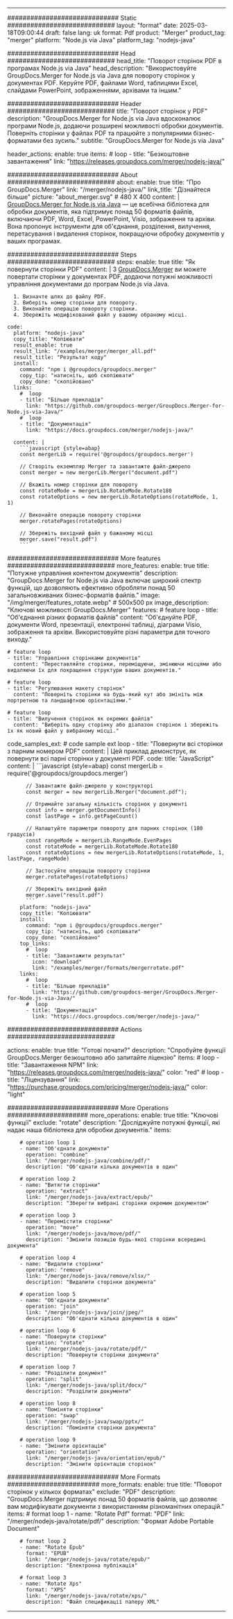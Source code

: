 
---
############################# Static ############################
layout: "format"
date:  2025-03-18T09:00:44
draft: false
lang: uk
format: Pdf
product: "Merger"
product_tag: "merger"
platform: "Node.js via Java"
platform_tag: "nodejs-java"

############################# Head ############################
head_title: "Поворот сторінок PDF в програмах Node.js via Java"
head_description: "Використовуйте GroupDocs.Merger for Node.js via Java для повороту сторінок у документах PDF. Керуйте PDF, файлами Word, таблицями Excel, слайдами PowerPoint, зображеннями, архівами та іншим."

############################# Header ############################
title: "Поворот сторінок у PDF" 
description: "GroupDocs.Merger for Node.js via Java вдосконалює програми Node.js, додаючи розширені можливості обробки документів. Поверніть сторінки у файлах PDF та працюйте з популярними бізнес-форматами без зусиль."
subtitle: "GroupDocs.Merger for Node.js via Java" 

header_actions:
  enable: true
  items:
    #  loop
    - title: "Безкоштовне завантаження"
      link: "https://releases.groupdocs.com/merger/nodejs-java/"
      
############################# About ############################
about:
    enable: true
    title: "Про GroupDocs.Merger"
    link: "/merger/nodejs-java/"
    link_title: "Дізнайтеся більше"
    picture: "about_merger.svg" # 480 X 400
    content: |
       [GroupDocs.Merger for Node.js via Java](/merger/nodejs-java/) — це всебічна бібліотека для обробки документів, яка підтримує понад 50 форматів файлів, включаючи PDF, Word, Excel, PowerPoint, Visio, зображення та архіви. Вона пропонує інструменти для об'єднання, розділення, вилучення, перетасування і видалення сторінок, покращуючи обробку документів у ваших програмах.

############################# Steps ############################
steps:
    enable: true
    title: "Як повернути сторінки PDF"
    content: |
      З [GroupDocs.Merger](/merger/nodejs-java/) ви можете повертати сторінки у документах PDF, додаючи потужні можливості управління документами до програм Node.js via Java.
      
      1. Визначте шлях до файлу PDF.
      2. Виберіть номер сторінки для повороту.
      3. Виконайте операцію повороту сторінки.
      4. Збережіть модифікований файл у вашому обраному місці.
   
    code:
      platform: "nodejs-java"
      copy_title: "Копіювати"
      result_enable: true
      result_link: "/examples/merger/merger_all.pdf"
      result_title: "Результат коду"
      install:
        command: "npm i @groupdocs/groupdocs.merger"
        copy_tip: "натисніть, щоб скопіювати"
        copy_done: "скопійовано"
      links:
        #  loop
        - title: "Більше прикладів"
          link: "https://github.com/groupdocs-merger/GroupDocs.Merger-for-Node.js-via-Java/"
        #  loop
        - title: "Документація"
          link: "https://docs.groupdocs.com/merger/nodejs-java/"
          
      content: |
        ```javascript {style=abap}
        const mergerLib = require('@groupdocs/groupdocs.merger')

        // Створіть екземпляр Merger та завантажте файл-джерело
        const merger = new mergerLib.Merger("document.pdf")

        // Вкажіть номер сторінки для повороту
        const rotateMode = mergerLib.RotateMode.Rotate180
        const rotateOptions = new mergerLib.RotateOptions(rotateMode, 1, 1)

        // Виконайте операцію повороту сторінки
        merger.rotatePages(rotateOptions)

        // Збережіть вихідний файл у бажаному місці
        merger.save("result.pdf")
        ```            

############################# More features ############################
more_features:
  enable: true
  title: "Потужне управління контентом документів"
  description: "GroupDocs.Merger for Node.js via Java включає широкий спектр функцій, що дозволяють ефективно обробляти понад 50 загальновживаних бізнес-форматів файлів."
  image: "/img/merger/features_rotate.webp" # 500x500 px
  image_description: "Ключові можливості GroupDocs.Merger"
  features:
    # feature loop
    - title: "Об'єднання різних форматів файлів"
      content: "Об'єднуйте PDF, документи Word, презентації, електронні таблиці, діаграми Visio, зображення та архіви. Використовуйте різні параметри для точного виходу."

    # feature loop
    - title: "Управління сторінками документів"
      content: "Переставляйте сторінки, переміщуючи, змінюючи місцями або видаляючи їх для покращення структури ваших документів."

    # feature loop
    - title: "Регулювання макету сторінок"
      content: "Поверніть сторінки на будь-який кут або змініть між портретною та ландшафтною орієнтаціями."

    # feature loop
    - title: "Вилучення сторінок як окремих файлів"
      content: "Виберіть одну сторінку або діапазон сторінок і збережіть їх як новий файл у вибраному місці."
      
  code_samples_ext:
    # code sample ext loop
    - title: "Повернути всі сторінки з парним номером PDF"
      content: |
        Цей приклад демонструє, як повернути всі парні сторінки у документі PDF.
      code:
        title: "JavaScript"
        content: |
          ```javascript {style=abap}
          const mergerLib = require('@groupdocs/groupdocs.merger')
          
          // Завантажте файл-джерело у конструкторі
          const merger = new mergerLib.Merger("document.pdf");

          // Отримайте загальну кількість сторінок у документі
          const info = merger.getDocumentInfo()
          const lastPage = info.getPageCount()

          // Налаштуйте параметри повороту для парних сторінок (180 градусів)
          const rangeMode = mergerLib.RangeMode.EvenPages
          const rotateMode = mergerLib.RotateMode.Rotate180
          const rotateOptions = new mergerLib.RotateOptions(rotateMode, 1, lastPage, rangeMode)
          
          // Застосуйте операцію повороту сторінки
          merger.rotatePages(rotateOptions)

          // Збережіть вихідний файл
          merger.save("result.pdf")
          ```
        platform: "nodejs-java"
        copy_title: "Копіювати"
        install:
          command: "npm i @groupdocs/groupdocs.merger"
          copy_tip: "натисніть, щоб скопіювати"
          copy_done: "скопійовано"
        top_links:
          #  loop
          - title: "Завантажити результат"
            icon: "download"
            link: "/examples/merger/formats/mergerrotate.pdf"
        links:
          #  loop
          - title: "Більше прикладів"
            link: "https://github.com/groupdocs-merger/GroupDocs.Merger-for-Node.js-via-Java/"
          #  loop
          - title: "Документація"
            link: "https://docs.groupdocs.com/merger/nodejs-java/"
            

            


############################# Actions ############################

actions:
  enable: true
  title: "Готові почати?"
  description: "Спробуйте функції GroupDocs.Merger безкоштовно або запитайте ліцензію"
  items:
    #  loop
    - title: "Завантаження NPM"
      link: "https://releases.groupdocs.com/merger/nodejs-java/"
      color: "red"
        #  loop
    - title: "Ліцензування"
      link: "https://purchase.groupdocs.com/pricing/merger/nodejs-java/"
      color: "light"


############################# More Operations #####################
more_operations:
    enable: true
    title: "Ключові функції"
    exclude: "rotate"
    description: "Досліджуйте потужні функції, які надає наша бібліотека для обробки документів."
    items: 
          
        # operation loop 1
        - name: "Об'єднати документи"
          operation: "combine"
          link: "/merger/nodejs-java/combine/pdf/"
          description: "Об'єднати кілька документів в один"

        # operation loop 2
        - name: "Витягти сторінки"
          operation: "extract"
          link: "/merger/nodejs-java/extract/epub/"
          description: "Зберегти вибрані сторінки окремим документом"

        # operation loop 3
        - name: "Перемістити сторінки"
          operation: "move"
          link: "/merger/nodejs-java/move/pdf/"
          description: "Змінити позицію будь-якої сторінки всередині документа"

        # operation loop 4
        - name: "Видалити сторінки"
          operation: "remove"
          link: "/merger/nodejs-java/remove/xlsx/"
          description: "Видалити сторінки документа"

        # operation loop 5
        - name: "Об'єднати документи"
          operation: "join"
          link: "/merger/nodejs-java/join/jpeg/"
          description: "Об'єднати кілька документів в один"

        # operation loop 6
        - name: "Повернути сторінки"
          operation: "rotate"
          link: "/merger/nodejs-java/rotate/pdf/"
          description: "Повернути сторінки документа"

        # operation loop 7
        - name: "Розділити документ"
          operation: "split"
          link: "/merger/nodejs-java/split/docx/"
          description: "Розділити документи"

        # operation loop 8
        - name: "Поміняти сторінки"
          operation: "swap"
          link: "/merger/nodejs-java/swap/pptx/"
          description: "Поміняти сторінки документа"

        # operation loop 9
        - name: "Змінити орієнтацію"
          operation: "orientation"
          link: "/merger/nodejs-java/orientation/epub/"
          description: "Змінити орієнтацію сторінок"
          
        
          
############################# More Formats ########################
more_formats:
    enable: true
    title: "Поворот сторінок у кількох форматах"
    exclude: "PDF"
    description: "GroupDocs.Merger підтримує понад 50 форматів файлів, що дозволяє вам модифікувати документи з використанням різноманітних операцій."
    items: 
        # format loop 1
        - name: "Rotate Pdf"
          format: "PDF"
          link: "/merger/nodejs-java/rotate/pdf/"
          description: "Формат Adobe Portable Document"

        # format loop 2
        - name: "Rotate Epub"
          format: "EPUB"
          link: "/merger/nodejs-java/rotate/epub/"
          description: "Електронна публікація"

        # format loop 3
        - name: "Rotate Xps"
          format: "XPS"
          link: "/merger/nodejs-java/rotate/xps/"
          description: "Файл спецификації паперу XML"


---